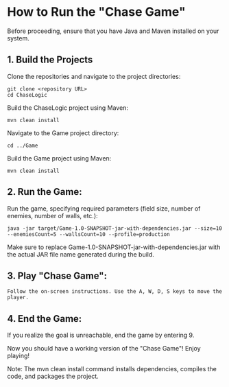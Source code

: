 # How to Run the "Chase Game"
Before proceeding, ensure that you have Java and Maven installed on your system.

## 1. Build the Projects

Clone the repositories and navigate to the project directories:

    git clone <repository URL>
    cd ChaseLogic

Build the ChaseLogic project using Maven:

    mvn clean install

Navigate to the Game project directory:

    cd ../Game

Build the Game project using Maven:

    mvn clean install

## 2. Run the Game:

Run the game, specifying required parameters (field size, number of enemies, number of walls, etc.):

    java -jar target/Game-1.0-SNAPSHOT-jar-with-dependencies.jar --size=10 --enemiesCount=5 --wallsCount=10 --profile=production

Make sure to replace Game-1.0-SNAPSHOT-jar-with-dependencies.jar with the actual JAR file name generated during the build.

## 3. Play "Chase Game":
    Follow the on-screen instructions. Use the A, W, D, S keys to move the player. 

## 4. End the Game:

If you realize the goal is unreachable, end the game by entering 9.

Now you should have a working version of the "Chase Game"! Enjoy playing!

Note: The mvn clean install command installs dependencies, compiles the code, and packages the project.